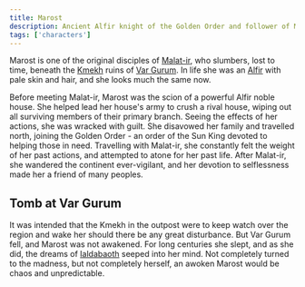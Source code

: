 ```yaml
---
title: Marost
description: Ancient Alfir knight of the Golden Order and follower of Malat-ir
tags: ['characters']
---
```


Marost is one of the original disciples of [Malat-ir](/pages/Malat-ir), who
slumbers, lost to time, beneath the [Kmekh](/pages/Kmekh) ruins of
[Var Gurum](/pages/Var-Gurum). In life she was an [Alfir](/pages/Alfir) with pale
skin and hair, and she looks much the same now.

Before meeting Malat-ir, Marost was the scion of a powerful Alfir noble house.
She helped lead her house's army to crush a rival house, wiping out all
surviving members of their primary branch. Seeing the effects of her actions,
she was wracked with guilt. She disavowed her family and travelled north,
joining the Golden Order - an order of the Sun King devoted to helping those in
need. Travelling with Malat-ir, she constantly felt the weight of her past
actions, and attempted to atone for her past life. After Malat-ir, she wandered
the continent ever-vigilant, and her devotion to selflessness made her a friend
of many peoples.

## Tomb at Var Gurum

It was intended that the Kmekh in the outpost were to keep watch over the region
and wake her should there be any great disturbance. But Var Gurum fell, and
Marost was not awakened. For long centuries she slept, and as she did, the
dreams of [Ialdabaoth](/pages/Ialdabaoth) seeped into her mind. Not completely
turned to the madness, but not completely herself, an awoken Marost would be
chaos and unpredictable.